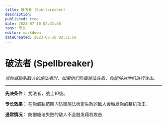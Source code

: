 ```yaml
---
title: 破法者 (Spellbreaker)
description: 
published: true
date: 2023-07-10 02:31:50
tags: 专长
editor: markdown
dateCreated: 2023-07-10 02:31:50
---
```


# 破法者 (Spellbreaker)

_当你威胁到敌人的施法者时，如果他们防御施法失败，你能够对他们进行攻击。_

* * *

**先决条件：** 扰法者，战士10级。

**专长效果：** 在你威胁范围内防御施法检定失败的敌人会触发你的藉机攻击。

**通常情况：** 防御施法失败的敌人不会触发藉机攻击

